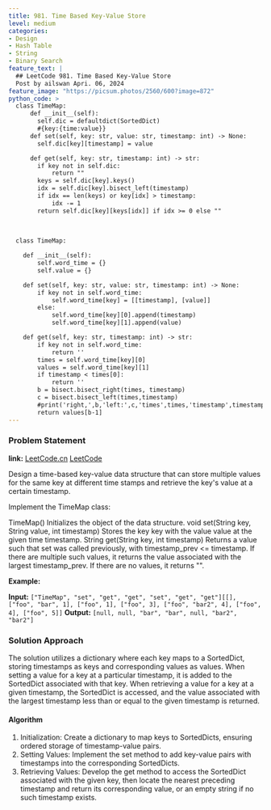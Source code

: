 ```yaml
---
title: 981. Time Based Key-Value Store
level: medium
categories:
- Design
- Hash Table
- String
- Binary Search
feature_text: |
  ## LeetCode 981. Time Based Key-Value Store
  Post by ailswan Apri. 06, 2024
feature_image: "https://picsum.photos/2560/600?image=872"
python_code: >
  class TimeMap:
      def __init__(self):
        self.dic = defaultdict(SortedDict)
        #{key:{time:value}}
      def set(self, key: str, value: str, timestamp: int) -> None:
        self.dic[key][timestamp] = value

      def get(self, key: str, timestamp: int) -> str:
        if key not in self.dic:
            return ""
        keys = self.dic[key].keys()
        idx = self.dic[key].bisect_left(timestamp)
        if idx == len(keys) or key[idx] > timestamp:
            idx -= 1
        return self.dic[key][keys[idx]] if idx >= 0 else ""
        
  
  
  class TimeMap:

    def __init__(self):
        self.word_time = {}
        self.value = {}

    def set(self, key: str, value: str, timestamp: int) -> None:
        if key not in self.word_time:
            self.word_time[key] = [[timestamp], [value]]
        else:
            self.word_time[key][0].append(timestamp)
            self.word_time[key][1].append(value)

    def get(self, key: str, timestamp: int) -> str:
        if key not in self.word_time:
            return ''
        times = self.word_time[key][0]
        values = self.word_time[key][1]
        if timestamp < times[0]:
            return ''
        b = bisect.bisect_right(times, timestamp)
        c = bisect.bisect_left(times,timestamp)
        #print('right,',b,'left:',c,'times',times,'timestamp',timestamp)
        return values[b-1]
---
```


### Problem Statement
**link:**
[LeetCode.cn](https://leetcode.cn/problems/time-based-key-value-store/)
[LeetCode](https://leetcode.com/time-based-key-value-store/)

Design a time-based key-value data structure that can store multiple values for the same key at different time stamps and retrieve the key's value at a certain timestamp.

Implement the TimeMap class:

TimeMap() Initializes the object of the data structure.
void set(String key, String value, int timestamp) Stores the key key with the value value at the given time timestamp.
String get(String key, int timestamp) Returns a value such that set was called previously, with timestamp_prev <= timestamp. If there are multiple such values, it returns the value associated with the largest timestamp_prev. If there are no values, it returns "".

**Example:**

**Input:** `["TimeMap", "set", "get", "get", "set", "get", "get"][[], ["foo", "bar", 1], ["foo", 1], ["foo", 3], ["foo", "bar2", 4], ["foo", 4], ["foo", 5]]`
**Output:** `[null, null, "bar", "bar", null, "bar2", "bar2"]`
 
 
### Solution Approach
The solution utilizes a dictionary where each key maps to a SortedDict, storing timestamps as keys and corresponding values as values. When setting a value for a key at a particular timestamp, it is added to the SortedDict associated with that key. When retrieving a value for a key at a given timestamp, the SortedDict is accessed, and the value associated with the largest timestamp less than or equal to the given timestamp is returned.

#### Algorithm
1. Initialization: Create a dictionary to map keys to SortedDicts, ensuring ordered storage of timestamp-value pairs.
2. Setting Values: Implement the set method to add key-value pairs with timestamps into the corresponding SortedDicts.
3. Retrieving Values: Develop the get method to access the SortedDict associated with the given key, then locate the nearest preceding timestamp and return its corresponding value, or an empty string if no such timestamp exists.